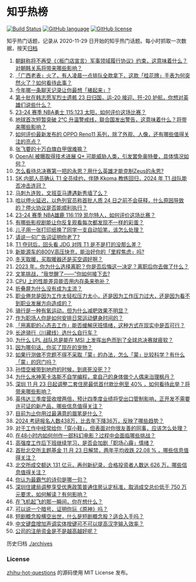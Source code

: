# 知乎热榜
[![Build Status](https://github.com/ToWeLong/zhihu-hot-questions/workflows/CI/badge.svg)](https://github.com/ToWeLong/zhihu-hot-questions/actions)
[![GitHub language](https://img.shields.io/badge/language-golang-orange.svg)](https://golang.org/)
[![GitHub license](https://img.shields.io/github/license/ToWeLong/zhihu-hot-questions)](https://github.com/ToWeLong/zhihu-hot-questions/blob/main/LICENSE)

知乎热门话题，记录从 2020-11-29 日开始的知乎热门话题。每小时抓取一次数据，按天[归档](./archives)

<!-- BEGIN -->

1. [朝鲜称将不再受《〈板门店宣言〉军事领域履行协议》约束，这意味着什么？对朝韩关系将带来哪些影响？](https://www.zhihu.com/question/631447546)
1. [「广西老表」火了，有人凌晨一点排队全款拿下，这款「桂花牌」手表为何突然火了？如何看待此事？](https://www.zhihu.com/question/631262050)
1. [今年哪一条聊天记录让你最想「裱起来」?](https://www.zhihu.com/question/631328980)
1. [第十批在韩志愿军烈士遗骸 23 日归国，运-20 接迎、歼-20 护航，你想对英雄们说些什么？](https://www.zhihu.com/question/631447500)
1. [23-24 赛季 NBA勇士 115:123 太阳，如何评价这场比赛？](https://www.zhihu.com/question/631458980)
1. [地球首次短暂突破 2℃ 升温警戒线，联合国发出警告，这意味着什么？将带来哪些影响？](https://www.zhihu.com/question/631285465)
1. [​如何评价最新发布的 OPPO Reno11 系列，除了外观、人像，还有哪些值得关注的亮点？](https://www.zhihu.com/question/631282059)
1. [张飞要的十万白旗白甲很难嘛？](https://www.zhihu.com/question/626486591)
1. [OpenAI 被曝取得技术进展 Q* 可能威胁人类，引发罢免奥特曼，具体情况如何？](https://www.zhihu.com/question/631474975)
1. [怎么看待总决赛第一把的永恩？用什么英雄才能克制Zeus的永恩?](https://www.zhihu.com/question/630838426)
1. [SK 内部人员确认 T1 全员续约，伴随 Kkoma 教练回归，2024 年 T1 战队能否冲击连冠？](https://www.zhihu.com/question/631470565)
1. [马刺九连败，文班亚马遭遇新秀墙了么？](https://www.zhihu.com/question/631212419)
1. [哈以停火延迟，以色列官员称首批人质 24 日之前不会获释，什么原因导致的？停火协议是否能顺利执行？](https://www.zhihu.com/question/631465609)
1. [23-24 赛季 NBA雄鹿 116:119 凯尔特人，如何评价这场比赛？](https://www.zhihu.com/question/631446291)
1. [有哪些影视剧能让你反复观看每次都发现不一样的彩蛋？](https://www.zhihu.com/question/631488889)
1. [儿子用一张打印纸换了同学一支自动铅笔，该怎么处理？](https://www.zhihu.com/question/630844032)
1. [请说一句广告词证明你老了?](https://www.zhihu.com/question/626630516)
1. [T1 夺冠后，回头看 JDG 对阵 T1 是不是打的没那么差？](https://www.zhihu.com/question/630911685)
1. [新能源车的800V高压快充，能治好你的「里程焦虑」吗?](https://www.zhihu.com/question/631327687)
1. [冬天取暖，买取暖器还是买空调好啊？](https://www.zhihu.com/question/572490184)
1. [2023 年，你为什么选择离职？你是否后悔这一决定？离职后你去做了什么？](https://www.zhihu.com/question/630269833)
1. [文笔挑战，“我觉醒了——”你如何接下去?](https://www.zhihu.com/question/631250027)
1. [CPU 上的性能差异能否用内存条来弥补？](https://www.zhihu.com/question/630362658)
1. [折叠屏为什么没有成为主流？](https://www.zhihu.com/question/630261062)
1. [职业倦怠是因为工作太轻松压力太小，还是因为工作压力过大，还是因为看不到职业发展方向造成的？](https://www.zhihu.com/question/582470209)
1. [骑行是一种有氧运动，但为什么减肥效果不明显？](https://www.zhihu.com/question/631007255)
1. [作为职场人你是如何安排日常运动健身时间的？](https://www.zhihu.com/question/631342482)
1. [「用离职的心态去工作」能否缓解厌班情绪，这种方式在现实中是否可行？](https://www.zhihu.com/question/631105339)
1. [长途骑行（川藏线）选什么自行车？](https://www.zhihu.com/question/628550636)
1. [为什么 LPL 战队总是能在 MSI 上发挥出色而到了全球总决赛就疲软？](https://www.zhihu.com/question/630901584)
1. [因为哪句话，你买了现在的宠物？](https://www.zhihu.com/question/630866429)
1. [如果行测做不完题不得不采取「蒙」的办法，怎么「蒙」比较科学？有什么「蒙」的窍门吗？](https://www.zhihu.com/question/627910868)
1. [孙悟空被带到地府的时候，到底死没死？?](https://www.zhihu.com/question/620055685)
1. [为什么水神芙卡洛斯不自学编程，拿自己的身体做个人偶来治理枫丹？](https://www.zhihu.com/question/630171882)
1. [深圳 11 月 23 日起调整二套住房最低首付款比例至 40% ，如何看待此举？将带来哪些影响？](https://www.zhihu.com/question/631361339)
1. [英伟达三季度营收增两倍，预计四季度业绩将受出口管制影响，正开发不需要许可证的新产品，哪些信息值得关注？](https://www.zhihu.com/question/631284097)
1. [目前为止你用过最满意的眉笔是什么？](https://www.zhihu.com/question/398986331)
1. [2024 考研报名人数438万，比去年下降36万，反映了哪些趋势？](https://www.zhihu.com/question/631357154)
1. [对于工作中经常给你「穿小鞋」，但表面对你很友善的同事，应该怎么处理？](https://www.zhihu.com/question/630403233)
1. [在48小时内如何创作一部科幻电影？过程中会面临哪些挑战？](https://www.zhihu.com/question/629862504)
1. [高强度工作后下班继续学习，是否会加剧「职场心霾」情绪？](https://www.zhihu.com/question/630224132)
1. [首批北交所主题基金 11 月 23 日解禁，两年平均收跌 22.08 % ，哪些信息值得关注？](https://www.zhihu.com/question/631392998)
1. [北交所成交额达 131 亿元，再创新纪录，合格投资者人数达 626 万，哪些信息值得关注？](https://www.zhihu.com/question/631330031)
1. [你认为最霸气的诗句是哪一句？](https://www.zhihu.com/question/631297025)
1. [深圳住建局调整享受优惠政策普通住房认定标准，取消成交总价低于 750 万元要求，如何解读？有何影响？](https://www.zhihu.com/question/631454774)
1. [在飞机起飞的那一瞬间，你在想什么？](https://www.zhihu.com/question/620786605)
1. [可以说一个暗号，证明你玩《原神》吗？](https://www.zhihu.com/question/630256756)
1. [短剧概念股横空出世，什么是短剧概念股？适合入手吗？](https://www.zhihu.com/question/630435821)
1. [中文键盘增加声调实体按键可不可以提高汉字输入效率？](https://www.zhihu.com/question/630281611)
1. [公司的注册资金是不是越高越好呢？](https://www.zhihu.com/question/631449747)

<!-- END -->

历史归档 [./archives](./archives)


### License
[zhihu-hot-questions](https://github.com/towelong/zhihu-hot-questions) 的源码使用 MIT License 发布。